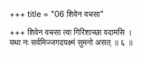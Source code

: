 +++
title = "06 शिवेन वचसा"

+++
शिवेन वचसा त्वा गिरिशाच्छा वदामसि ।  
यथा नः सर्वमिज्जगदयक्ष्मं सुमनो असत् ॥ ६ ॥